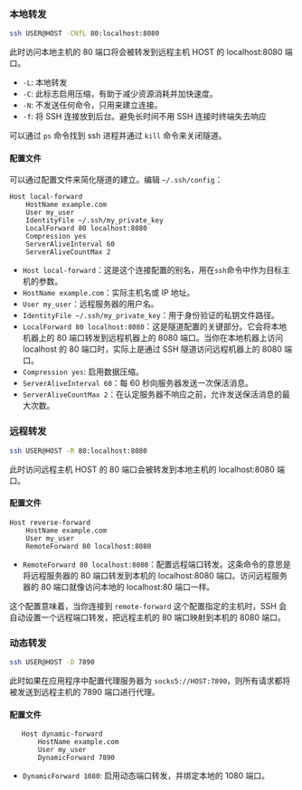 ### 本地转发

```sh
ssh USER@HOST -CNfL 80:localhost:8080
```

此时访问本地主机的 80 端口将会被转发到远程主机 HOST 的 localhost:8080 端口。

- `-L`: 本地转发
- `-C`: 此标志启用压缩，有助于减少资源消耗并加快速度。
- `-N`: 不发送任何命令，只用来建立连接。
- `-f`: 将 SSH 连接放到后台。避免长时间不用 SSH 连接时终端失去响应

可以通过 `ps` 命令找到 ssh 进程并通过 `kill` 命令来关闭隧道。

#### 配置文件

可以通过配置文件来简化隧道的建立。编辑 `~/.ssh/config`：

```ssh
Host local-forward
    HostName example.com
    User my_user
    IdentityFile ~/.ssh/my_private_key
    LocalForward 80 localhost:8080
    Compression yes
    ServerAliveInterval 60
    ServerAliveCountMax 2
```

- `Host local-forward`：这是这个连接配置的别名，用在`ssh`命令中作为目标主机的参数。
- `HostName example.com`：实际主机名或 IP 地址。
- `User my_user`：远程服务器的用户名。
- `IdentityFile ~/.ssh/my_private_key`：用于身份验证的私钥文件路径。
- `LocalForward 80 localhost:8080`：这是隧道配置的关键部分。它会将本地机器上的 80 端口转发到远程机器上的 8080 端口。当你在本地机器上访问 localhost 的 80 端口时，实际上是通过 SSH 隧道访问远程机器上的 8080 端口。
- `Compression yes`: 启用数据压缩。
- `ServerAliveInterval 60`：每 60 秒向服务器发送一次保活消息。
- `ServerAliveCountMax 2`：在认定服务器不响应之前，允许发送保活消息的最大次数。

### 远程转发

```sh
ssh USER@HOST -R 80:localhost:8080
```

此时访问远程主机 HOST 的 80 端口会被转发到本地主机的 localhost:8080 端口。

#### 配置文件

```ssh
Host reverse-forward
    HostName example.com
    User my_user
    RemoteForward 80 localhost:8080
```

- `RemoteForward 80 localhost:8080`：配置远程端口转发。这条命令的意思是将远程服务器的 80 端口转发到本机的 localhost:8080 端口。访问远程服务器的 80 端口就像访问本地的 localhost:80 端口一样。

这个配置意味着，当你连接到 `remote-forward` 这个配置指定的主机时，SSH 会自动设置一个远程端口转发，把远程主机的 80 端口映射到本机的 8080 端口。

### 动态转发

```sh
ssh USER@HOST -D 7890
```

此时如果在应用程序中配置代理服务器为 `socks5://HOST:7890`，则所有请求都将被发送到远程主机的 7890 端口进行代理。

#### 配置文件

```ssh
   Host dynamic-forward
       HostName example.com
       User my_user
       DynamicForward 7890
   ```

   - `DynamicForward 1080`: 启用动态端口转发，并绑定本地的 1080 端口。